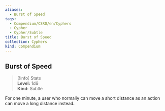 ```yaml
---
aliases:
  - Burst of Speed
tags:
  - Compendium/CSRD/en/Cyphers
  - Cypher
  - Cypher/Subtle
title: Burst of Speed
collection: Cyphers
kind: Compendium
---
```

## Burst of Speed  
>[!info] Stats  
> **Level:** 1d6  
> **Kind:** Subtle
  
For one minute, a user who normally can move a short distance as an action can move a long distance instead.
